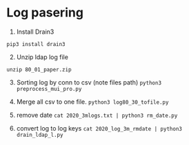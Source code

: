 # Log pasering 

1. Install Drain3

```pip3 install drain3```

2. Unzip ldap log file

```unzip 80_01_paper.zip```

3. Sorting log by conn to csv (note files path)
```python3 preprocess_mui_pro.py ```

4. Merge all csv to one file.
```python3 log80_30_tofile.py```

5. remove date 
```cat 2020_3mlogs.txt | python3 rm_date.py```

6. convert log to log keys
```cat 2020_log_3m_rmdate | python3 drain_ldap_l.py```
